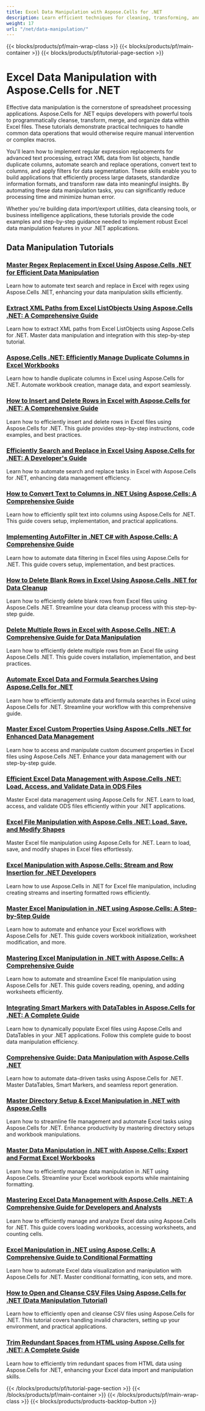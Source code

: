 ```yaml
---
title: Excel Data Manipulation with Aspose.Cells for .NET
description: Learn efficient techniques for cleaning, transforming, and managing Excel data using Aspose.Cells for .NET through practical, code-based tutorials.
weight: 17
url: "/net/data-manipulation/"
---
```


{{< blocks/products/pf/main-wrap-class >}}
{{< blocks/products/pf/main-container >}}
{{< blocks/products/pf/tutorial-page-section >}}


# Excel Data Manipulation with Aspose.Cells for .NET

Effective data manipulation is the cornerstone of spreadsheet processing applications. Aspose.Cells for .NET equips developers with powerful tools to programmatically cleanse, transform, merge, and organize data within Excel files. These tutorials demonstrate practical techniques to handle common data operations that would otherwise require manual intervention or complex macros.

You'll learn how to implement regular expression replacements for advanced text processing, extract XML data from list objects, handle duplicate columns, automate search and replace operations, convert text to columns, and apply filters for data segmentation. These skills enable you to build applications that efficiently process large datasets, standardize information formats, and transform raw data into meaningful insights. By automating these data manipulation tasks, you can significantly reduce processing time and minimize human error.

Whether you're building data import/export utilities, data cleansing tools, or business intelligence applications, these tutorials provide the code examples and step-by-step guidance needed to implement robust Excel data manipulation features in your .NET applications.


## Data Manipulation Tutorials

### [Master Regex Replacement in Excel Using Aspose.Cells .NET for Efficient Data Manipulation](./aspose-cells-dotnet-regex-replacement-excel)
Learn how to automate text search and replace in Excel with regex using Aspose.Cells .NET, enhancing your data manipulation skills efficiently.

### [Extract XML Paths from Excel ListObjects Using Aspose.Cells .NET&#58; A Comprehensive Guide](./aspose-cells-net-extract-xml-listobjects)
Learn how to extract XML paths from Excel ListObjects using Aspose.Cells for .NET. Master data manipulation and integration with this step-by-step tutorial.

### [Aspose.Cells .NET&#58; Efficiently Manage Duplicate Columns in Excel Workbooks](./aspose-cells-net-handle-duplicate-columns)
Learn how to handle duplicate columns in Excel using Aspose.Cells for .NET. Automate workbook creation, manage data, and export seamlessly.

### [How to Insert and Delete Rows in Excel with Aspose.Cells for .NET&#58; A Comprehensive Guide](./aspose-cells-net-insert-delete-excel-rows)
Learn how to efficiently insert and delete rows in Excel files using Aspose.Cells for .NET. This guide provides step-by-step instructions, code examples, and best practices.

### [Efficiently Search and Replace in Excel Using Aspose.Cells for .NET&#58; A Developer's Guide](./aspose-cells-net-search-replace-excel-guide)
Learn how to automate search and replace tasks in Excel with Aspose.Cells for .NET, enhancing data management efficiency.

### [How to Convert Text to Columns in .NET Using Aspose.Cells&#58; A Comprehensive Guide](./aspose-cells-net-text-to-columns)
Learn how to efficiently split text into columns using Aspose.Cells for .NET. This guide covers setup, implementation, and practical applications.

### [Implementing AutoFilter in .NET C# with Aspose.Cells&#58; A Comprehensive Guide](./auto-filter-net-csharp-aspose-cells-guide)
Learn how to automate data filtering in Excel files using Aspose.Cells for .NET. This guide covers setup, implementation, and best practices.

### [How to Delete Blank Rows in Excel Using Aspose.Cells .NET for Data Cleanup](./delete-blank-rows-aspose-cells-net)
Learn how to efficiently delete blank rows from Excel files using Aspose.Cells .NET. Streamline your data cleanup process with this step-by-step guide.

### [Delete Multiple Rows in Excel with Aspose.Cells .NET&#58; A Comprehensive Guide for Data Manipulation](./delete-rows-excel-aspose-cells-net)
Learn how to efficiently delete multiple rows from an Excel file using Aspose.Cells .NET. This guide covers installation, implementation, and best practices.

### [Automate Excel Data and Formula Searches Using Aspose.Cells for .NET](./excel-automation-aspose-cells-find-data-formulas)
Learn how to efficiently automate data and formula searches in Excel using Aspose.Cells for .NET. Streamline your workflow with this comprehensive guide.

### [Master Excel Custom Properties Using Aspose.Cells .NET for Enhanced Data Management](./excel-custom-properties-aspose-cells-net)
Learn how to access and manipulate custom document properties in Excel files using Aspose.Cells .NET. Enhance your data management with our step-by-step guide.

### [Efficient Excel Data Management with Aspose.Cells .NET&#58; Load, Access, and Validate Data in ODS Files](./excel-data-management-aspose-cells-net)
Master Excel data management using Aspose.Cells for .NET. Learn to load, access, and validate ODS files efficiently within your .NET applications.

### [Excel File Manipulation with Aspose.Cells .NET&#58; Load, Save, and Modify Shapes](./excel-manipulation-aspose-cells-net)
Master Excel file manipulation using Aspose.Cells for .NET. Learn to load, save, and modify shapes in Excel files effortlessly.

### [Excel Manipulation with Aspose.Cells&#58; Stream and Row Insertion for .NET Developers](./excel-manipulation-aspose-cells-net-stream-row-insertion)
Learn how to use Aspose.Cells in .NET for Excel file manipulation, including creating streams and inserting formatted rows efficiently.

### [Master Excel Manipulation in .NET using Aspose.Cells&#58; A Step-by-Step Guide](./excel-manipulation-dotnet-aspose-cells-guide)
Learn how to automate and enhance your Excel workflows with Aspose.Cells for .NET. This guide covers workbook initialization, worksheet modification, and more.

### [Mastering Excel Manipulation in .NET with Aspose.Cells&#58; A Comprehensive Guide](./excel-manipulation-dotnet-aspose-cells-tutorial)
Learn how to automate and streamline Excel file manipulation using Aspose.Cells for .NET. This guide covers reading, opening, and adding worksheets efficiently.

### [Integrating Smart Markers with DataTables in Aspose.Cells for .NET&#58; A Complete Guide](./integrate-smart-markers-datatables-aspose-cells-dotnet)
Learn how to dynamically populate Excel files using Aspose.Cells and DataTables in your .NET applications. Follow this complete guide to boost data manipulation efficiency.

### [Comprehensive Guide&#58; Data Manipulation with Aspose.Cells .NET](./master-data-manipulation-aspose-cells-dotnet-guide)
Learn how to automate data-driven tasks using Aspose.Cells for .NET. Master DataTables, Smart Markers, and seamless report generation.

### [Master Directory Setup & Excel Manipulation in .NET with Aspose.Cells](./mastering-aspose-cells-net-excel-manipulation)
Learn how to streamline file management and automate Excel tasks using Aspose.Cells for .NET. Enhance productivity by mastering directory setups and workbook manipulations.

### [Master Data Manipulation in .NET with Aspose.Cells&#58; Export and Format Excel Workbooks](./mastering-data-manipulation-aspose-cells-net)
Learn how to efficiently manage data manipulation in .NET using Aspose.Cells. Streamline your Excel workbook exports while maintaining formatting.

### [Mastering Excel Data Management with Aspose.Cells .NET&#58; A Comprehensive Guide for Developers and Analysts](./mastering-excel-data-management-aspose-cells-net)
Learn how to efficiently manage and analyze Excel data using Aspose.Cells for .NET. This guide covers loading workbooks, accessing worksheets, and counting cells.

### [Excel Manipulation in .NET using Aspose.Cells&#58; A Comprehensive Guide to Conditional Formatting](./mastering-excel-manipulation-aspose-cells-net)
Learn how to automate Excel data visualization and manipulation with Aspose.Cells for .NET. Master conditional formatting, icon sets, and more.

### [How to Open and Cleanse CSV Files Using Aspose.Cells for .NET (Data Manipulation Tutorial)](./open-cleanse-csv-files-aspose-cells-dotnet)
Learn how to efficiently open and cleanse CSV files using Aspose.Cells for .NET. This tutorial covers handling invalid characters, setting up your environment, and practical applications.

### [Trim Redundant Spaces from HTML using Aspose.Cells for .NET&#58; A Complete Guide](./trim-redundant-spaces-html-aspose-cells-net)
Learn how to efficiently trim redundant spaces from HTML data using Aspose.Cells for .NET, enhancing your Excel data import and manipulation skills.



{{< /blocks/products/pf/tutorial-page-section >}}
{{< /blocks/products/pf/main-container >}}
{{< /blocks/products/pf/main-wrap-class >}}
{{< blocks/products/products-backtop-button >}}
